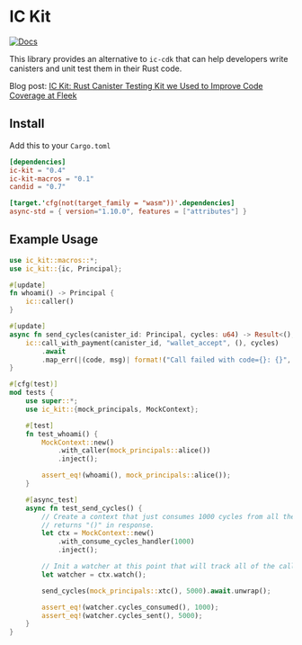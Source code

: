 # IC Kit

[![Docs](https://docs.rs/ic-kit/badge.svg)](https://docs.rs/ic-kit)

This library provides an alternative to `ic-cdk` that can help developers write canisters
and unit test them in their Rust code.

Blog post: [IC Kit: Rust Canister Testing Kit we Used to Improve Code Coverage at Fleek](https://blog.fleek.co/posts/ickit-rust-canister-testing)

## Install

Add this to your `Cargo.toml`

```toml
[dependencies]
ic-kit = "0.4"
ic-kit-macros = "0.1"
candid = "0.7"

[target.'cfg(not(target_family = "wasm"))'.dependencies]
async-std = { version="1.10.0", features = ["attributes"] }
```

## Example Usage

```rust
use ic_kit::macros::*;
use ic_kit::{ic, Principal};

#[update]
fn whoami() -> Principal {
    ic::caller()
}

#[update]
async fn send_cycles(canister_id: Principal, cycles: u64) -> Result<(), String> {
    ic::call_with_payment(canister_id, "wallet_accept", (), cycles)
        .await
        .map_err(|(code, msg)| format!("Call failed with code={}: {}", code as u8, msg))
}

#[cfg(test)]
mod tests {
    use super::*;
    use ic_kit::{mock_principals, MockContext};

    #[test]
    fn test_whoami() {
        MockContext::new()
            .with_caller(mock_principals::alice())
            .inject();

        assert_eq!(whoami(), mock_principals::alice());
    }

    #[async_test]
    async fn test_send_cycles() {
        // Create a context that just consumes 1000 cycles from all the inter-canister calls and
        // returns "()" in response.
        let ctx = MockContext::new()
            .with_consume_cycles_handler(1000)
            .inject();

        // Init a watcher at this point that will track all of the calls made from now on.
        let watcher = ctx.watch();

        send_cycles(mock_principals::xtc(), 5000).await.unwrap();

        assert_eq!(watcher.cycles_consumed(), 1000);
        assert_eq!(watcher.cycles_sent(), 5000);
    }
}
```
